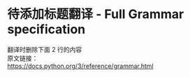 # 待添加标题翻译 - Full Grammar specification

>
翻译时删除下面 2 行的内容    
原文链接：  
https://docs.python.org/3/reference/grammar.html